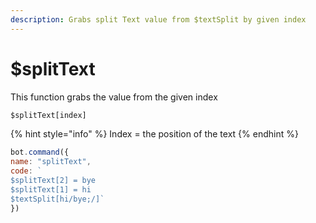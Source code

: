 ```yaml
---
description: Grabs split Text value from $textSplit by given index
---
```


# $splitText

This function grabs  the value from the given index

```javascript
$splitText[index]
```

{% hint style="info" %}
Index = the position of the text
{% endhint %}

```javascript
bot.command({
name: "splitText",
code: `
$splitText[2] = bye
$splitText[1] = hi
$textSplit[hi/bye;/]`
})
```

